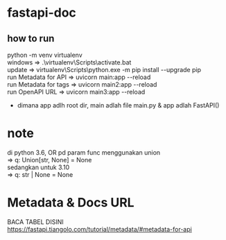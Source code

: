 # fastapi-doc

## how to run
python -m venv virtualenv<br>
windows => .\virtualenv\Scripts\activate.bat<br>
update => virtualenv\Scripts\python.exe -m pip install --upgrade pip<br>
run Metadata for API => uvicorn main:app --reload<br>
run Metadata for tags => uvicorn main2:app --reload<br>
run OpenAPI URL => uvicorn main3:app --reload<br>
* dimana app adlh root dir, main adlah file main.py & app adlah FastAPI()<br>
# note
di python 3.6, OR pd param func menggunakan union<br>
=> q: Union[str, None] = None<br>
sedangkan untuk 3.10<br>
=>  q: str | None = None

# Metadata & Docs URL
BACA TABEL DISINI https://fastapi.tiangolo.com/tutorial/metadata/#metadata-for-api<br>